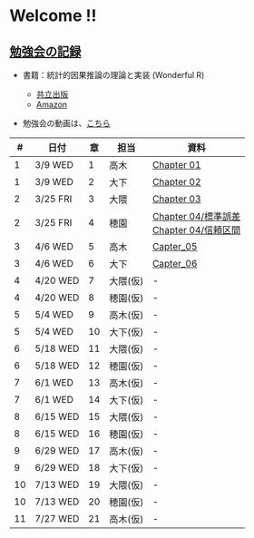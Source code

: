 # Welcome !!

## [勉強会の記録](https://brains-consulting.github.io/study_causality_2022/)

- 書籍：統計的因果推論の理論と実装 (Wonderful R)
    - [共立出版](https://www.kyoritsu-pub.co.jp/bookdetail/9784320112452)
    - [Amazon](https://www.amazon.co.jp/dp/4320112458)


- 勉強会の動画は、[こちら](https://drive.google.com/drive/folders/1eogdcBTE_jiV6xZGIZ8e7MQWYNQkW27t)


| # | 日付 | 章 | 担当 | 資料 |
| --- | - | --- | --- | --- |
|  1 | 3/9  WED  | 1  | 高木 | [Chapter 01](https://esa-pages.io/p/sharing/9508/posts/220/c990196817a2f926ef33.html) |
|  1 | 3/9  WED  | 2  | 大下 | [Chapter 02](https://brains-consulting.github.io/study_causality_2022/chapter2.html#) |
|  2 | 3/25 FRI | 3  | 大隈 | [Chapter 03](https://brains-consulting.github.io/study_causality_2022/chapter03.html#) |
|  2 | 3/25 FRI | 4  | 穂園 | [Chapter 04/標準誤差](https://brains-consulting.github.io/study_causality_2022/chapter04_1_standardError.html#) <br>  [Chapter 04/信頼区間](https://brains-consulting.github.io/study_causality_2022/chapter04_2_confidenceInterval.html#) |
|  3 | 4/6  WED | 5  | 高木 | [Capter_05](https://esa-pages.io/p/sharing/9508/posts/241/1f444dbbaa9234c8f92b.html) |
|  3 | 4/6  WED | 6  | 大下 | [Capter_06](https://brains-consulting.github.io/study_causality_2022/chapter06.html#) |
|  4 | 4/20 WED | 7  | 大隈(仮) | - |
|  4 | 4/20 WED | 8  | 穂園(仮) | - |
|  5 | 5/4  WED | 9  | 高木(仮) | - |
|  5 | 5/4  WED | 10 | 大下(仮) | - |
|  6 | 5/18 WED | 11 | 大隈(仮) | - |
|  6 | 5/18 WED | 12 | 穂園(仮) | - |
|  7 | 6/1  WED | 13 | 高木(仮) | - |
|  7 | 6/1  WED | 14 | 大下(仮) | - |
|  8 | 6/15 WED | 15 | 大隈(仮) | - |
|  8 | 6/15 WED | 16 | 穂園(仮) | - |
|  9 | 6/29 WED | 17 | 高木(仮) | - |
|  9 | 6/29 WED | 18 | 大下(仮) | - |
| 10 | 7/13 WED | 19 | 大隈(仮) | - |
| 10 | 7/13 WED | 20 | 穂園(仮) | - |
| 11 | 7/27 WED | 21 | 高木(仮) | - |


